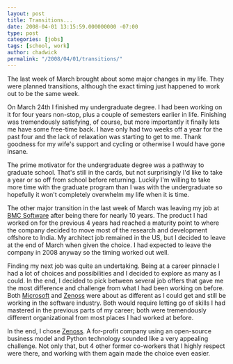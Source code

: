 ```yaml
---
layout: post
title: Transitions...
date: 2008-04-01 13:15:59.000000000 -07:00
type: post
categories: [jobs]
tags: [school, work]
author: chadwick
permalink: "/2008/04/01/transitions/"
---
```

The last week of March brought about some major changes in my life. They were
planned transitions, although the exact timing just happened to work out to be
the same week.

On March 24th I finished my undergraduate degree. I had been working on it for
four years non-stop, plus a couple of semesters earlier in life. Finishing was
tremendously satisfying, of course, but more importantly it finally lets
me have some free-time back. I have only had two weeks off a year for the past
four and the lack of relaxation was starting to get to me. Thank goodness for
my wife's support and cycling or otherwise I would have gone insane.

The prime motivator for the undergraduate degree was a pathway to graduate
school. That's still in the cards, but not surprisingly I'd like to take a
year or so off from school before returning. Luckily I'm willing to take more
time with the graduate program than I was with the undergraduate so hopefully
it won't completely overwhelm my life when it is time.

The other major transition in the last week of March was leaving my job
at [BMC Software](http://www.bmc.com/) after being there for nearly 10
years. The product I had worked on for the previous 4 years had reached a
maturity point to where the company decided to move most of the research and
development offshore to India. My architect job remained in the US, but I
decided to leave at the end of March when given the choice. I had expected to
leave the company in 2008 anyway so the timing worked out well.

Finding my next job was quite an undertaking. Being at a career pinnacle I had
a lot of choices and possibilities and I decided to explore as many as I
could. In the end, I decided to pick between several job offers that gave me
the most difference and challenge from what I had been working on before. Both
[Microsoft](http://www.microsoft.com/) and [Zenoss](http://www.zenoss.com/)
were about as different as I could get and still be working in the software
industry. Both would require letting go of skills I had mastered in the
previous parts of my career; both were tremendously different organizational
from most places I had worked at before.

In the end, I chose [Zenoss](http://www.zenoss.com/). A for-profit company
using an open-source business model and Python technology sounded like a very
appealing challenge. Not only that, but 4 other former co-workers that I
highly respect were there, and working with them again made the choice even
easier.

